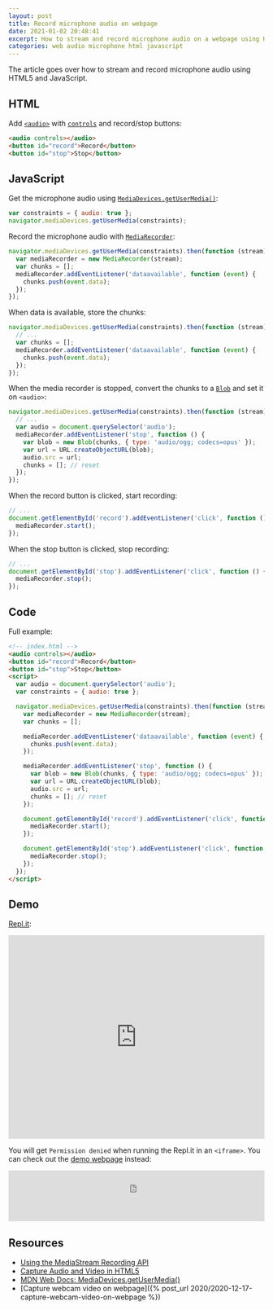 ```yaml
---
layout: post
title: Record microphone audio on webpage
date: 2021-01-02 20:48:41
excerpt: How to stream and record microphone audio on a webpage using HTML5 and JavaScript.
categories: web audio microphone html javascript
---
```


The article goes over how to stream and record microphone audio using HTML5 and JavaScript.

## HTML

Add [`<audio>`](https://developer.mozilla.org/docs/Web/HTML/Element/audio) with [`controls`](https://developer.mozilla.org/docs/Web/HTML/Element/audio#controls) and record/stop buttons:

```html
<audio controls></audio>
<button id="record">Record</button>
<button id="stop">Stop</button>
```

## JavaScript

Get the microphone audio using [`MediaDevices.getUserMedia()`](https://developer.mozilla.org/docs/Web/API/MediaDevices/getUserMedia):

```js
var constraints = { audio: true };
navigator.mediaDevices.getUserMedia(constraints);
```

Record the microphone audio with [`MediaRecorder`](https://developer.mozilla.org/docs/Web/API/MediaRecorder):

```js
navigator.mediaDevices.getUserMedia(constraints).then(function (stream) {
  var mediaRecorder = new MediaRecorder(stream);
  var chunks = [];
  mediaRecorder.addEventListener('dataavailable', function (event) {
    chunks.push(event.data);
  });
});
```

When data is available, store the chunks:

```js
navigator.mediaDevices.getUserMedia(constraints).then(function (stream) {
  // ...
  var chunks = [];
  mediaRecorder.addEventListener('dataavailable', function (event) {
    chunks.push(event.data);
  });
});
```

When the media recorder is stopped, convert the chunks to a [`Blob`](https://developer.mozilla.org/en-US/docs/Web/API/Blob) and set it on `<audio>`:

```js
navigator.mediaDevices.getUserMedia(constraints).then(function (stream) {
  // ...
  var audio = document.querySelector('audio');
  mediaRecorder.addEventListener('stop', function () {
    var blob = new Blob(chunks, { type: 'audio/ogg; codecs=opus' });
    var url = URL.createObjectURL(blob);
    audio.src = url;
    chunks = []; // reset
  });
});
```

When the record button is clicked, start recording:

```js
// ...
document.getElementById('record').addEventListener('click', function () {
  mediaRecorder.start();
});
```

When the stop button is clicked, stop recording:

```js
// ...
document.getElementById('stop').addEventListener('click', function () {
  mediaRecorder.stop();
});
```

## Code

Full example:

```html
<!-- index.html -->
<audio controls></audio>
<button id="record">Record</button>
<button id="stop">Stop</button>
<script>
  var audio = document.querySelector('audio');
  var constraints = { audio: true };

  navigator.mediaDevices.getUserMedia(constraints).then(function (stream) {
    var mediaRecorder = new MediaRecorder(stream);
    var chunks = [];

    mediaRecorder.addEventListener('dataavailable', function (event) {
      chunks.push(event.data);
    });

    mediaRecorder.addEventListener('stop', function () {
      var blob = new Blob(chunks, { type: 'audio/ogg; codecs=opus' });
      var url = URL.createObjectURL(blob);
      audio.src = url;
      chunks = []; // reset
    });

    document.getElementById('record').addEventListener('click', function () {
      mediaRecorder.start();
    });

    document.getElementById('stop').addEventListener('click', function () {
      mediaRecorder.stop();
    });
  });
</script>
```

## Demo

[Repl.it](https://repl.it/@remarkablemark/record-microphone-audio):

<p>
<iframe height="400px" width="100%" src="https://repl.it/@remarkablemark/record-microphone-audio?lite=true" scrolling="no" frameborder="no" allowtransparency="true" allowfullscreen="true" sandbox="allow-forms allow-pointer-lock allow-popups allow-same-origin allow-scripts allow-modals"></iframe>
</p>

You will get `Permission denied` when running the Repl.it in an `<iframe>`. You can check out the [demo webpage](https://record-microphone-audio--remarkablemark.repl.co/) instead:

<p>
<iframe height="100px" width="100%" src="https://record-microphone-audio--remarkablemark.repl.co/" allow="microphone" frameborder="no" scrolling="no"></iframe>
</p>

## Resources

- [Using the MediaStream Recording API](https://developer.mozilla.org/docs/Web/API/MediaStream_Recording_API/Using_the_MediaStream_Recording_API)
- [Capture Audio and Video in HTML5](https://www.html5rocks.com/en/tutorials/getusermedia/intro/)
- [MDN Web Docs: MediaDevices.getUserMedia()](https://developer.mozilla.org/docs/Web/API/MediaDevices/getUserMedia)
- [Capture webcam video on webpage]({% post_url 2020/2020-12-17-capture-webcam-video-on-webpage %})
